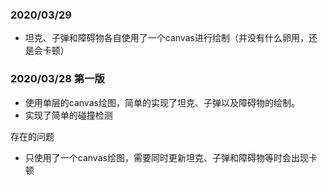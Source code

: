 ### 2020/03/29
- 坦克、子弹和障碍物各自使用了一个canvas进行绘制（并没有什么卵用，还是会卡顿）


### 2020/03/28 第一版 

- 使用单层的canvas绘图，简单的实现了坦克、子弹以及障碍物的绘制。
- 实现了简单的碰撞检测

存在的问题

- 只使用了一个canvas绘图，需要同时更新坦克、子弹和障碍物等时会出现卡顿